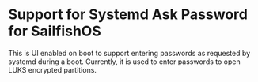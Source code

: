 # Support for Systemd Ask Password for SailfishOS

This is UI enabled on boot to support entering passwords as requested
by systemd during a boot. Currently, it is used to enter passwords to
open LUKS encrypted partitions.
